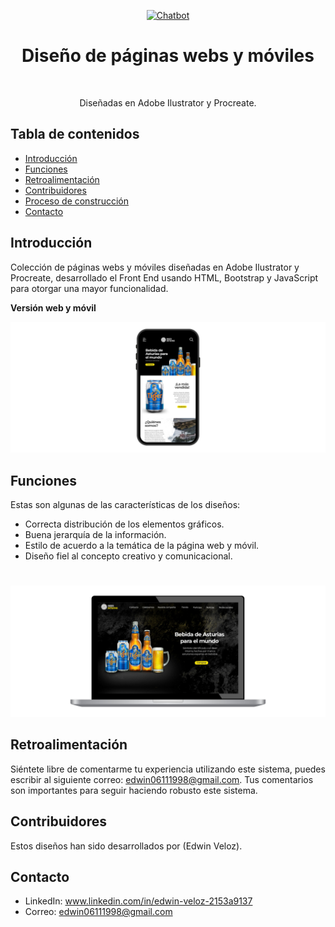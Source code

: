 <p align="center">
  <a href="https://gitpoint.co/">
    <img alt="Chatbot" title="Chatbot" src="https://github.com/edwin06111998/Imagenes/blob/main/Proceso%20Chatbot/Header%20Dise%C3%B1o.jpg">
  </a>
</p>
<h1 align="center"> Diseño de páginas webs y móviles </h1> <br>

<p align="center">
  Diseñadas en Adobe Ilustrator y Procreate.
</p>

## Tabla de contenidos

- [Introducción](#introduction)
- [Funciones](#features)
- [Retroalimentación](#feedback)
- [Contribuidores](#contributors)
- [Proceso de construcción](#build-process)
- [Contacto](#acknowledgments)

<!-- END doctoc generated TOC please keep comment here to allow auto update -->

## Introducción

Colección de páginas webs y móviles diseñadas en Adobe Ilustrator y Procreate, desarrollado el Front End usando HTML, Bootstrap y JavaScript para otorgar una mayor funcionalidad.

**Versión web y móvil**

<p align="center">
  <img src = "https://github.com/edwin06111998/Imagenes/blob/main/Proceso%20Chatbot/Mobile.jpg">
</p>

## Funciones

Estas son algunas de las características de los diseños:

* Correcta distribución de los elementos gráficos.
* Buena jerarquía de la información.
* Estilo de acuerdo a la temática de la página web y móvil.
* Diseño fiel al concepto creativo y comunicacional.
<h1></h1>
<p align="center">
  <img src = "https://github.com/edwin06111998/Imagenes/blob/main/Proceso%20Chatbot/Desktop.jpg">
</p>

## Retroalimentación

Siéntete libre de comentarme tu experiencia utilizando este sistema, puedes escribir al siguiente correo: edwin06111998@gmail.com. Tus comentarios son importantes para seguir haciendo robusto este sistema.

## Contribuidores

Estos diseños han sido desarrollados por (Edwin Veloz).

## Contacto

- LinkedIn: www.linkedin.com/in/edwin-veloz-2153a9137
- Correo: edwin06111998@gmail.com
